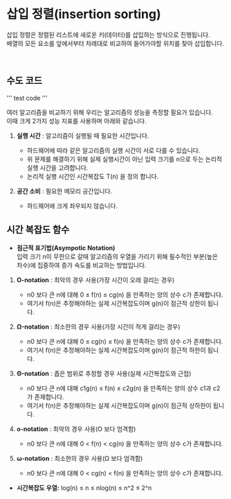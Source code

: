 # 삽입 정렬(insertion sorting)

삽입 정렬은 정렬된 리스트에 새로운 키(데이터)를 삽입하는 방식으로 진행됩니다.
<br>
배열의 모든 요소를 앞에서부터 차례대로 비교하여 들어가야할 위치를 찾아 삽입합니다.


<br>

## 수도 코드

'''
test code
'''


여러 알고리즘을 비교하기 위해 우리는 알고리즘의 성능을 측정할 필요가 있습니다.
<br>
이때 크게 2가지 성능 지표를 사용하며 아래와 같습니다.
<br>
1. **실행 시간** : 알고리즘이 실행될 때 필요한 시간입니다. 
     - 하드웨어에 따라 같은 알고리즘의 실행 시간이 서로 다를 수 있습니다.
     - 위 문제를 해결하기 위해 실제 실행시간이 아닌 입력 크기를 n으로 두는 논리적 실행 시간을 고려합니다.
     - 논리적 실행 시간인 시간복잡도 T(n) 을 정의 합니다.

2. **공간 소비** : 필요한 메모리 공간입니다. 
     - 하드웨어에 크게 좌우되지 않습니다.

## 시간 복잡도 함수

- **점근적 표기법(Asympotic Notation)**     
입력 크기 n이 무한으로 갈때 알고리즘의 우열을 가리기 위해 필수적인 부분(높은 차수)에 집중하여 증가 속도를 비교하는 방법입니다.

1. **O-notation** : 최악의 경우 사용(가장 시간이 오래 걸리는 경우)
     - n0 보다 큰 n에 대해 0 ≤ f(n) ≤ cg(n) 을 만족하는 양의 상수 c가 존재합니다.
     - 여기서 f(n)은 추정해야하는 실제 시간복잡도이며 g(n)이 점근적 상한이 됩니다.

2. **Ω-notation** : 최소한의 경우 사용(가장 시간이 적게 걸리는 경우)
     - n0 보다 큰 n에 대해 0 ≤ cg(n) ≤ f(n) 을 만족하는 양의 상수 c가 존재합니다.
     - 여기서 f(n)은 추정해야하는 실제 시간복잡도이며 g(n)이 점근적 하한이 됩니다.
     
3. **Θ-notation** : 좁은 범위로 추정할 경우 사용(실제 시간복잡도와 근접)
     - n0 보다 큰 n에 대해 c1g(n) ≤ f(n) ≤ c2g(n) 을 만족하는 양의 상수 c1과 c2가 존재합니다.
     - 여기서 f(n)은 추정해야하는 실제 시간복잡도이며 g(n)이 점근적 상하한이 됩니다.
     
4. **o-notation** : 최악의 경우 사용(O 보다 엄격함)
     - n0 보다 큰 n에 대해 0 < f(n) < cg(n) 을 만족하는 양의 상수 c가 존재합니다.

5. **ω-notation** : 최소한의 경우 사용(Ω 보다 엄격함)
     - n0 보다 큰 n에 대해 0 < cg(n) < f(n) 을 만족하는 양의 상수 c가 존재합니다.
     

- **시간복잡도 우열:** log(n) ≤ n ≤ nlog(n) ≤ n^2 ≤ 2^n